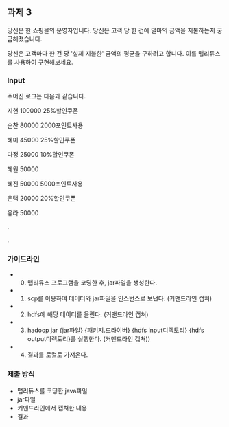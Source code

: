 ## 과제 3

당신은 한 쇼핑몰의 운영자입니다. 당신은 고객 당 한 건에 얼마의 금액을 지불하는지 궁금해졌습니다.

당신은 고객마다 한 건 당 '실제 지불한' 금액의 평균을 구하려고 합니다. 이를 맵리듀스를 사용하여 구현해보세요.



### Input

주어진 로그는 다음과 같습니다.


지현 100000 25%할인쿠폰

순찬 80000 2000포인트사용

혜미 45000 25%할인쿠폰

다정 25000 10%할인쿠폰

혜원 50000

혜진 50000 5000포인트사용

은택 20000 20%할인쿠폰

유라 50000

.

.

### 가이드라인
- 0. 맵리듀스 프로그램을 코딩한 후, jar파일을 생성한다.
- 1. scp를 이용하여 데이터와 jar파일을 인스턴스로 보낸다. (커맨드라인 캡쳐)
- 2. hdfs에 해당 데이터를 올린다. (커맨드라인 캡쳐)
- 3. hadoop jar {jar파일} {패키지.드라이버} {hdfs input디렉토리} {hdfs output디렉토리}를 실행한다. (커맨드라인 캡쳐))
- 4. 결과를 로컬로 가져온다.

### 제출 방식
- 맵리듀스를 코딩한 java파일
- jar파일
- 커맨드라인에서 캡쳐한 내용
- 결과

